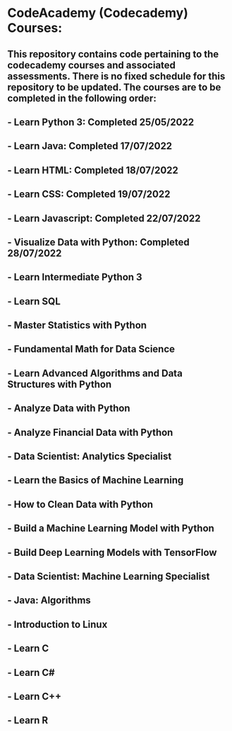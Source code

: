 # CodeAcademy (Codecademy) Courses:

## This repository contains code pertaining to the codecademy courses and associated assessments. There is no fixed schedule for this repository to be updated. The courses are to be completed in the following order:
## - Learn Python 3: Completed 25/05/2022
## - Learn Java: Completed 17/07/2022
## - Learn HTML: Completed 18/07/2022
## - Learn CSS: Completed 19/07/2022
## - Learn Javascript: Completed 22/07/2022
## - Visualize Data with Python: Completed 28/07/2022
## - Learn Intermediate Python 3
## - Learn SQL
## - Master Statistics with Python
## - Fundamental Math for Data Science
## - Learn Advanced Algorithms and Data Structures with Python
## - Analyze Data with Python
## - Analyze Financial Data with Python
## - Data Scientist: Analytics Specialist
## - Learn the Basics of Machine Learning
## - How to Clean Data with Python
## - Build a Machine Learning Model with Python
## - Build Deep Learning Models with TensorFlow
## - Data Scientist: Machine Learning Specialist
## - Java: Algorithms
## - Introduction to Linux
## - Learn C
## - Learn C#
## - Learn C++
## - Learn R